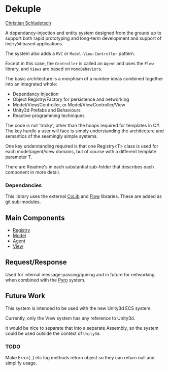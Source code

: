 ﻿# Dekuple

[Christian Schladetsch](mailto:christian.schladetsch@gmail.com)

A dependancy-injection and entity system designed from the ground up to support both rapid prototyping and long-term development and support of `Unity3d` based applications.

The system also adds a `MVC` or `Model-View-Controller` pattern.

Except in this case, the `Controller` is called an `Agent` and uses the `Flow` library, and `Views` are based on `MonoBehavior`s.

The basic architecture is a morphism of a number ideas combined together into an integrated whole:
 * Dependancy Injection
 * Object Registry/Factory for persistence and networking
 * Model/View/Controller, or Model/ViewController/View
 * Unity3d Prefabs and Behaviours
 * Reactive programming techniques

The code is not 'tricky', other than the hoops required for templates in C#. The key hurdle a user will face is simply understanding the architecture and semantics of the seemingly simple systems.

One key understanding required is that one Registry\<T\> class is used for each model/agent/view domains, but of course with a different template parameter T.

There are Readme's in each substantial sub-folder that describes each component in more detail.

### Dependancies

This library uses the external [CoLib](http://www.github.com) and [Flow](https://www.github.com/cschladetsch/Flow) libraries. These are added as git sub-modules.

## Main Components

* [Registry](Registry)
* [Model](Model)
* [Agent](Agent)
* [View](View)

## Request/Response

Used for internal message-passing/queing and in future for networking when combined with the [Pyro](https://www.github.com/cschladetsch/Pyro) system.

## Future Work

This system is intended to be used with the new Unity3d ECS system.

Currently, only the View system has any reference to Unity3d.

It would be nice to separate that into a separate Assembly, so the system could be used outside the context of `Unity3d`.

### TODO

Make Error(..) etc log methods return object so they can return null and simplify usage.

